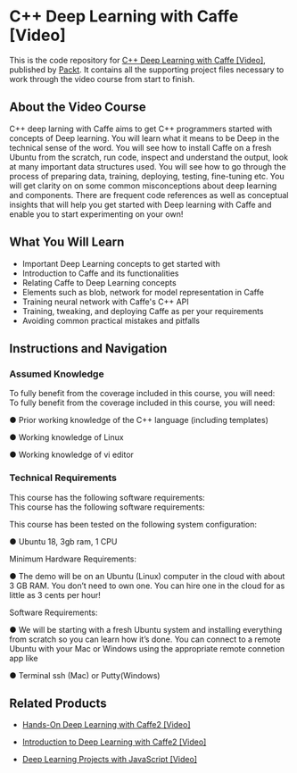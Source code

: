 # C++ Deep Learning with Caffe [Video]
This is the code repository for [C++ Deep Learning with Caffe [Video]](https://www.packtpub.com/big-data-and-business-intelligence/c-deep-learning-caffe-video?utm_source=github&utm_medium=repository&utm_campaign=9781788622684), published by [Packt](https://www.packtpub.com/?utm_source=github). It contains all the supporting project files necessary to work through the video course from start to finish.
## About the Video Course
C++ deep larning with Caffe  aims to get C++ programmers started with concepts of Deep learning. You will learn what it means to be Deep in the technical sense of the word. You will see how to install Caffe on a fresh Ubuntu from the scratch, run code, inspect and understand the output, look at many important data structures used. You will see how to go through the process of preparing data, training, deploying, testing, fine-tuning etc. You will get clarity on on some common misconceptions about deep learning and components. There are frequent code references as well as conceptual insights that will help you get started with Deep learning with Caffe and enable you to start experimenting on your own!

<H2>What You Will Learn</H2>
<DIV class=book-info-will-learn-text>
<UL>
<LI>Important Deep Learning concepts to get started with 
<LI>Introduction to Caffe and its functionalities&nbsp; 
<LI>Relating Caffe to Deep Learning concepts&nbsp; 
<LI>Elements such as blob, network for model representation in Caffe&nbsp; 
<LI>Training neural network with Caffe's C++ API 
<LI>Training, tweaking, and deploying Caffe as per your requirements 
<LI>Avoiding common practical mistakes and pitfalls </LI></UL></DIV>

## Instructions and Navigation
### Assumed Knowledge
To fully benefit from the coverage included in this course, you will need:<br/>
To fully benefit from the coverage included in this course, you will need:

●	Prior working knowledge of the C++ language (including templates)

●	Working knowledge of Linux

●	Working knowledge of vi editor

### Technical Requirements
This course has the following software requirements:<br/>
This course has the following software requirements:

This course has been tested on the following system configuration:

● Ubuntu 18, 3gb ram, 1 CPU

Minimum Hardware Requirements:

● The demo will be on an Ubuntu (Linux) computer in the cloud with about 3 GB RAM. You
don’t need to own one. You can hire one in the cloud for as little as 3 cents per hour!

Software Requirements:

● We will be starting with a fresh Ubuntu system and installing everything from scratch so you can learn how it’s done. 
You can connect to a remote Ubuntu with your Mac or Windows using the appropriate remote connetion app like 

● Terminal ssh (Mac) or Putty(Windows)


## Related Products
* [Hands-On Deep Learning with Caffe2 [Video]](https://www.packtpub.com/big-data-and-business-intelligence/hands-deep-learning-caffe2-video?utm_source=github&utm_medium=repository&utm_campaign=9781788625814)

* [Introduction to Deep Learning with Caffe2 [Video]](https://www.packtpub.com/big-data-and-business-intelligence/introduction-deep-learning-caffe2-video?utm_source=github&utm_medium=repository&utm_campaign=9781787121225)

* [Deep Learning Projects with JavaScript [Video]](https://www.packtpub.com/application-development/deep-learning-projects-javascript-video?utm_source=github&utm_medium=repository&utm_campaign=9781789950908)

